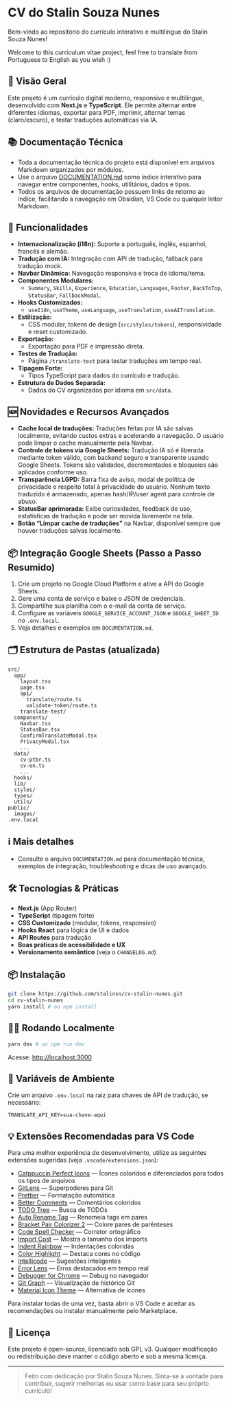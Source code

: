 # CV do Stalin Souza Nunes

Bem-vindo ao repositório do currículo interativo e multilíngue do Stalin Souza Nunes!

Welcome to this curriculum vitae project, feel free to translate from Portuguese to English as you wish :)

## 🚀 Visão Geral
Este projeto é um currículo digital moderno, responsivo e multilíngue, desenvolvido com **Next.js** e **TypeScript**. Ele permite alternar entre diferentes idiomas, exportar para PDF, imprimir, alternar temas (claro/escuro), e testar traduções automáticas via IA.

## 📚 Documentação Técnica
- Toda a documentação técnica do projeto está disponível em arquivos Markdown organizados por módulos.
- Use o arquivo [DOCUMENTATION.md](DOCUMENTATION.md) como índice interativo para navegar entre componentes, hooks, utilitários, dados e tipos.
- Todos os arquivos de documentação possuem links de retorno ao índice, facilitando a navegação em Obsidian, VS Code ou qualquer leitor Markdown.

## 🧩 Funcionalidades
- **Internacionalização (i18n):** Suporte a português, inglês, espanhol, francês e alemão.
- **Tradução com IA:** Integração com API de tradução, fallback para tradução mock.
- **Navbar Dinâmica:** Navegação responsiva e troca de idioma/tema.
- **Componentes Modulares:**
  - `Summary`, `Skills`, `Experience`, `Education`, `Languages`, `Footer`, `BackToTop`, `StatusBar`, `FallbackModal`.
- **Hooks Customizados:**
  - `useI18n`, `useTheme`, `useLanguage`, `useTranslation`, `useAITranslation`.
- **Estilização:**
  - CSS modular, tokens de design (`src/styles/tokens`), responsividade e reset customizado.
- **Exportação:**
  - Exportação para PDF e impressão direta.
- **Testes de Tradução:**
  - Página `/translate-test` para testar traduções em tempo real.
- **Tipagem Forte:**
  - Tipos TypeScript para dados do currículo e tradução.
- **Estrutura de Dados Separada:**
  - Dados do CV organizados por idioma em `src/data`.

## 🆕 Novidades e Recursos Avançados
- **Cache local de traduções:** Traduções feitas por IA são salvas localmente, evitando custos extras e acelerando a navegação. O usuário pode limpar o cache manualmente pela Navbar.
- **Controle de tokens via Google Sheets:** Tradução IA só é liberada mediante token válido, com backend seguro e transparente usando Google Sheets. Tokens são validados, decrementados e bloqueios são aplicados conforme uso.
- **Transparência LGPD:** Barra fixa de aviso, modal de política de privacidade e respeito total à privacidade do usuário. Nenhum texto traduzido é armazenado, apenas hash/IP/user agent para controle de abuso.
- **StatusBar aprimorada:** Exibe curiosidades, feedback de uso, estatísticas de tradução e pode ser movida livremente na tela.
- **Botão “Limpar cache de traduções”** na Navbar, disponível sempre que houver traduções salvas localmente.

## 📦 Integração Google Sheets (Passo a Passo Resumido)
1. Crie um projeto no Google Cloud Platform e ative a API do Google Sheets.
2. Gere uma conta de serviço e baixe o JSON de credenciais.
3. Compartilhe sua planilha com o e-mail da conta de serviço.
4. Configure as variáveis `GOOGLE_SERVICE_ACCOUNT_JSON` e `GOOGLE_SHEET_ID` no `.env.local`.
5. Veja detalhes e exemplos em `DOCUMENTATION.md`.

## 🗂️ Estrutura de Pastas (atualizada)
```
src/
  app/
    layout.tsx
    page.tsx
    api/
      translate/route.ts
      validate-token/route.ts
    translate-test/
  components/
    Navbar.tsx
    StatusBar.tsx
    ConfirmTranslateModal.tsx
    PrivacyModal.tsx
    ...
  data/
    cv-ptbr.ts
    cv-en.ts
    ...
  hooks/
  lib/
  styles/
  types/
  utils/
public/
  images/
.env.local
```

## ℹ️ Mais detalhes
- Consulte o arquivo `DOCUMENTATION.md` para documentação técnica, exemplos de integração, troubleshooting e dicas de uso avançado.

## 🛠️ Tecnologias & Práticas
- **Next.js** (App Router)
- **TypeScript** (tipagem forte)
- **CSS Customizado** (modular, tokens, responsivo)
- **Hooks React** para lógica de UI e dados
- **API Routes** para tradução
- **Boas práticas de acessibilidade e UX**
- **Versionamento semântico** (veja o `CHANGELOG.md`)

## 📦 Instalação
```bash
git clone https://github.com/stalinsn/cv-stalin-nunes.git
cd cv-stalin-nunes
yarn install # ou npm install
```

## 🏃‍♂️ Rodando Localmente
```bash
yarn dev # ou npm run dev
```
Acesse: [http://localhost:3000](http://localhost:3000)

## 🔑 Variáveis de Ambiente
Crie um arquivo `.env.local` na raiz para chaves de API de tradução, se necessário:
```
TRANSLATE_API_KEY=sua-chave-aqui
```

## 💡 Extensões Recomendadas para VS Code
Para uma melhor experiência de desenvolvimento, utilize as seguintes extensões sugeridas (veja `.vscode/extensions.json`):

- [Catppuccin Perfect Icons](https://marketplace.visualstudio.com/items?itemName=thang-nm.catppuccin-perfect-icons) — Ícones coloridos e diferenciados para todos os tipos de arquivos
- [GitLens](https://marketplace.visualstudio.com/items?itemName=eamodio.gitlens) — Superpoderes para Git
- [Prettier](https://marketplace.visualstudio.com/items?itemName=esbenp.prettier-vscode) — Formatação automática
- [Better Comments](https://marketplace.visualstudio.com/items?itemName=aaron-bond.better-comments) — Comentários coloridos
- [TODO Tree](https://marketplace.visualstudio.com/items?itemName=gruntfuggly.todo-tree) — Busca de TODOs
- [Auto Rename Tag](https://marketplace.visualstudio.com/items?itemName=formulahendry.auto-rename-tag) — Renomeia tags em pares
- [Bracket Pair Colorizer 2](https://marketplace.visualstudio.com/items?itemName=coenraads.bracket-pair-colorizer-2) — Colore pares de parênteses
- [Code Spell Checker](https://marketplace.visualstudio.com/items?itemName=streetsidesoftware.code-spell-checker) — Corretor ortográfico
- [Import Cost](https://marketplace.visualstudio.com/items?itemName=wix.vscode-import-cost) — Mostra o tamanho dos imports
- [Indent Rainbow](https://marketplace.visualstudio.com/items?itemName=oderwat.indent-rainbow) — Indentações coloridas
- [Color Highlight](https://marketplace.visualstudio.com/items?itemName=naumovs.color-highlight) — Destaca cores no código
- [Intellicode](https://marketplace.visualstudio.com/items?itemName=VisualStudioExptTeam.vscodeintellicode) — Sugestões inteligentes
- [Error Lens](https://marketplace.visualstudio.com/items?itemName=usernamehw.errorlens) — Erros destacados em tempo real
- [Debugger for Chrome](https://marketplace.visualstudio.com/items?itemName=msjsdiag.debugger-for-chrome) — Debug no navegador
- [Git Graph](https://marketplace.visualstudio.com/items?itemName=mhutchie.git-graph) — Visualização de histórico Git
- [Material Icon Theme](https://marketplace.visualstudio.com/items?itemName=PKief.material-icon-theme) — Alternativa de ícones

Para instalar todas de uma vez, basta abrir o VS Code e aceitar as recomendações ou instalar manualmente pelo Marketplace.

## 📄 Licença
Este projeto é open-source, licenciado sob GPL v3. Qualquer modificação ou redistribuição deve manter o código aberto e sob a mesma licença.

---

> Feito com dedicação por Stalin Souza Nunes. Sinta-se à vontade para contribuir, sugerir melhorias ou usar como base para seu próprio currículo!
